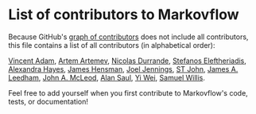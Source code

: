 # List of contributors to Markovflow

Because GitHub's [graph of contributors](http://github.com/secondmind-labs/markovflow/graphs/contributors) does not include all contributors, this file contains a list of all contributors (in alphabetical order):

[Vincent Adam](https://vincentadam87.github.io/), 
[Artem Artemev](https://github.com/awav/), 
[Nicolas Durrande](https://sites.google.com/site/nicolasdurrandehomepage/),
[Stefanos Eleftheriadis](https://stefanosele.github.io/),
[Alexandra Hayes](https://github.com/akhayes),
[James Hensman](https://jameshensman.github.io/), 
[Joel Jennings](https://www.toptal.com/resume/joel-jennings),
[ST John](http://www.infinitecuriosity.org/about/), 
[James A. Leedham](https://github.com/JamesALeedham),
[John A. McLeod](https://github.com/johnamcleod),
[Alan Saul](http://www.alansaul.com/),
[Yi Wei](https://jasonweiyi.medium.com/about),
[Samuel Willis](https://uk.linkedin.com/in/samuel-j-willis).

Feel free to add yourself when you first contribute to Markovflow's code, tests, or documentation!